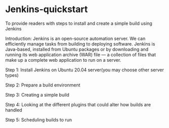 # Jenkins-quickstart
To provide readers with steps to install and create a simple build using Jenkins

Introduction:
Jenkins is an open-source automation server. We can efficiently manage tasks from building to deploying software. 
Jenkins is Java-based, installed from Ubuntu packages or by downloading and running its web application archive (WAR) file — a collection of files that make up a complete web application to run on a server.

Step 1: Install Jenkins on Ubuntu 20.04 server(you may choose other server types)

Step 2: Prepare a build environment

Step 3: Creating a simple build

Step 4: Looking at the different plugins that could alter how builds are handled

Step 5: Scheduling builds to run

